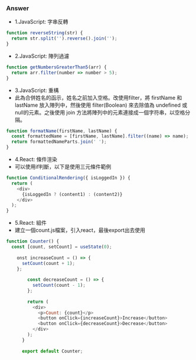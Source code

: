 ### Answer

* 1.JavaScript: 字串反轉

```javascript
function reverseString(str) {
  return str.split('').reverse().join('');
}
```

* 2.JavaScript: 陣列過濾

```javascript
function getNumbersGreaterThan5(arr) {
  return arr.filter(number => number > 5);
}
```

* 3.JavaScript: 重構
* 此為合併姓名的函示，姓名之前加入空格。改使用filter，將 firstName 和 lastName 放入陣列中，然後使用 filter(Boolean) 來去除值為 undefined 或 null的元素。之後使用 join 方法將陣列中的元素連接成一個字符串，以空格分隔。

```javascript
function formatName(firstName, lastName) {
  const formattedName = [firstName, lastName].filter((name) => name);
  return formattedNameParts.join(' ');
}
```

* 4.React: 條件渲染
* 可以使用if判斷，以下是使用三元條件範例

```javascript
function ConditionalRendering({ isLoggedIn }) {
  return (
    <div>
      {isLoggedIn ? (content1) : (content2)}
    </div>
  );
}
```

* 5.React: 組件
* 建立一個count.js檔案，引入react，最後export出去使用

```javascript
function Counter() {
  const [count, setCount] = useState(0);
      
    onst increaseCount = () => {
      setCount(count + 1);
    };
      
        const decreaseCount = () => {
          setCount(count - 1);
        };
      
        return (
          <div>
            <p>Count: {count}</p>
            <button onClick={increaseCount}>Increase</button>
            <button onClick={decreaseCount}>Decrease</button>
          </div>
        );
      }
      
      export default Counter;
```